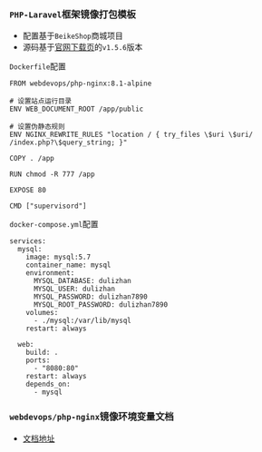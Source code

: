 ### `PHP-Laravel`框架镜像打包模板

- 配置基于`BeikeShop`商城项目
- 源码基于[官网下载页](https://beikeshop.cn/download)的`v1.5.6`版本

`Dockerfile`配置
```
FROM webdevops/php-nginx:8.1-alpine

# 设置站点运行目录
ENV WEB_DOCUMENT_ROOT /app/public

# 设置伪静态规则
ENV NGINX_REWRITE_RULES "location / { try_files \$uri \$uri/ /index.php?\$query_string; }"

COPY . /app

RUN chmod -R 777 /app

EXPOSE 80

CMD ["supervisord"]
```

`docker-compose.yml`配置
```
services:
  mysql:
    image: mysql:5.7
    container_name: mysql
    environment:
      MYSQL_DATABASE: dulizhan
      MYSQL_USER: dulizhan
      MYSQL_PASSWORD: dulizhan7890
      MYSQL_ROOT_PASSWORD: dulizhan7890
    volumes:
      - ./mysql:/var/lib/mysql
    restart: always

  web:
    build: .
    ports:
      - "8080:80"
    restart: always
    depends_on:
      - mysql
```

### `webdevops/php-nginx`镜像环境变量文档

- [文档地址](https://dockerfile.readthedocs.io/en/latest/content/DockerImages/dockerfiles/php-nginx.html)
